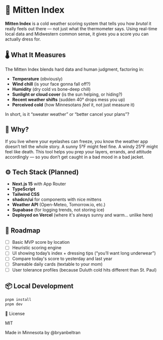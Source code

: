 # 🧤 Mitten Index

**Mitten Index** is a cold weather scoring system that tells you how *brutal* it really feels out there — not just what the thermometer says. Using real-time local data and Midwestern common sense, it gives you a score you can actually dress for.

## 🌡️ What It Measures

The Mitten Index blends hard data and human judgment, factoring in:

- **Temperature** (obviously)
- **Wind chill** (is your face gonna fall off?)
- **Humidity** (dry cold vs bone-deep chill)
- **Sunlight or cloud cover** (is the sun helping, or hiding?)
- **Recent weather shifts** (sudden 40° drops mess you up)
- **Perceived cold** (how Minnesotans *feel* it, not just measure it)

In short, is it “sweater weather” or “better cancel your plans”?

## 🧠 Why?

If you live where your eyelashes can freeze, you know the weather app doesn’t tell the whole story. A sunny 5°F might feel fine. A windy 25°F might feel like death. This tool helps you prep your layers, errands, and attitude accordingly — so you don’t get caught in a bad mood in a bad jacket.

## ⚙️ Tech Stack (Planned)

- **Next.js 15** with App Router
- **TypeScript**
- **Tailwind CSS**
- **shadcn/ui** for components with nice mittens
- **Weather API** (Open-Meteo, Tomorrow.io, etc.)
- **Supabase** (for logging trends, not storing ice)
- **Deployed on Vercel** (where it's always sunny and warm... unlike here)

## 🚀 Roadmap

- [ ] Basic MVP score by location
- [ ] Heuristic scoring engine
- [ ] UI showing today’s index + dressing tips (“you’ll want long underwear”)
- [ ] Compare today's score to yesterday and last year
- [ ] Shareable daily cards (textable to your mom)
- [ ] User tolerance profiles (because Duluth cold hits different than St. Paul)

## 📦 Local Development

```bash
pnpm install
pnpm dev 
```

📄 License

MIT

Made in Minnesota by @bryanbeltran